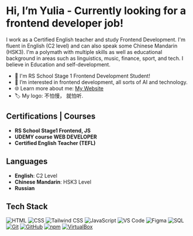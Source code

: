 # Hi, I’m Yulia - Currently looking for a frontend developer job!

I work as a Certified English teacher and study Frontend Development. I'm fluent in English (C2 level) and can also speak some Chinese Mandarin (HSK3). I'm a polymath with multiple skills as well as educational background in areas such as linguistics, music, finance, sport, and tech. I believe in Education and self-development.

- 🌱 I'm RS School Stage 1 Frontend Development Student!
- 👀 I’m interested in frontend development, all sorts of AI and technology.
- 🌐 Learn more about me: [My Website](https://english-speaker.netlify.app/)
- 🏷 My logo: 不怕慢， 就怕听.

 ## Certifications | Courses
 
- **RS School Stage1 Frontend, JS**
- **UDEMY course WEB DEVELOPER**
- **Certified English Teacher (TEFL)**

 ## Languages

- **English**: C2 Level
- **Chinese Mandarin**: HSK3 Level
- **Russian**


## Tech Stack

![HTML](https://img.shields.io/badge/HTML-239120?style=for-the-badge&logo=html5&logoColor=white)
![CSS](https://img.shields.io/badge/CSS-1572B6?style=for-the-badge&logo=css3&logoColor=white)
![Tailwind CSS](https://img.shields.io/badge/Tailwind_CSS-38B2AC?style=for-the-badge&logo=tailwind-css&logoColor=white)
![JavaScript](https://img.shields.io/badge/JavaScript-F7DF1E?style=for-the-badge&logo=javascript&logoColor=black)
![VS Code](https://img.shields.io/badge/VS%20Code-007ACC?style=for-the-badge&logo=visual-studio-code&logoColor=white)
![Figma](https://img.shields.io/badge/Figma-F24E1E?style=for-the-badge&logo=figma&logoColor=white)
![SQL](https://img.shields.io/badge/SQL-4479A1?style=for-the-badge&logo=sql&logoColor=white)
[![Git](https://img.shields.io/badge/git-FF4500?style=for-the-badge&logo=git&logoColor=white)](https://git-scm.com/)
[![GitHub](https://img.shields.io/badge/github-181717?style=for-the-badge&logo=github&logoColor=white)](https://github.com/)
[![npm](https://img.shields.io/badge/npm-CB3837?style=for-the-badge&logo=npm&logoColor=white)](https://www.npmjs.com/)
[![VirtualBox](https://img.shields.io/badge/VirtualBox-Expert-blue?style=for-the-badge&logo=virtualbox&logoColor=white)](https://www.virtualbox.org/)
<!---
Yuliafire/Yuliafire is a ✨ special ✨ repository because its `README.md` (this file) appears on your GitHub profile.
You can click the Preview link to take a look at your changes.
--->
